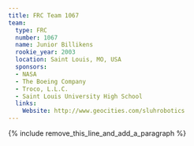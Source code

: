 ```yaml
---
title: FRC Team 1067
team:
  type: FRC
  number: 1067
  name: Junior Billikens
  rookie_year: 2003
  location: Saint Louis, MO, USA
  sponsors:
  - NASA
  - The Boeing Company
  - Troco, L.L.C.
  - Saint Louis University High School
  links:
    Website: http://www.geocities.com/sluhrobotics
---
```


{% include remove_this_line_and_add_a_paragraph %}